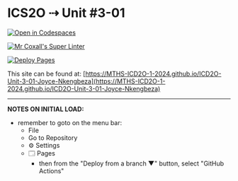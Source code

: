 # ICS2O ⇢ Unit #3-01

[![Open in Codespaces](https://classroom.github.com/assets/launch-codespace-2972f46106e565e64193e422d61a12cf1da4916b45550586e14ef0a7c637dd04.svg)](https://classroom.github.com/open-in-codespaces?assignment_repo_id=18874952)

[![Mr Coxall's Super Linter](https://github.com/MTHS-ICD2O-1-2024/ICD2O-Unit-3-01-Joyce-Nkengbeza/workflows/Mr%20Coxall's%20Super%20Linter/badge.svg)](https://github.com/MTHS-ICD2O-1-2024/ICD2O-Unit-3-01-Joyce-Nkengbeza/actions)

[![Deploy Pages](https://github.com/MTHS-ICD2O-1-2024/ICD2O-Unit-3-01-Joyce-Nkengbeza/workflows/Deploy%20Pages/badge.svg)](https://github.com/MTHS-ICD2O-1-2024/ICD2O-Unit-3-01-Joyce-Nkengbeza/actions)

This site can be found at: [https://MTHS-ICD2O-1-2024.github.io/ICD2O-Unit-3-01-Joyce-Nkengbeza](https://MTHS-ICD2O-1-2024.github.io/ICD2O-Unit-3-01-Joyce-Nkengbeza)

---

**NOTES ON INITIAL LOAD:**
- remember to goto on the menu bar:
  - File
  - Go to Repository
  - ⚙ Settings
  - 🗔 Pages
    - then from the "Deploy from a branch ▼" button, select "GitHub Actions"
